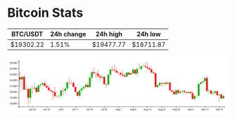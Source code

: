 # Bitcoin Stats

BTC/USDT|24h change|24h high|24h low|
|---|---|---|---|
|$19302.22|1.51%|$19477.77|$18711.87|

<img src="./chart.svg">
